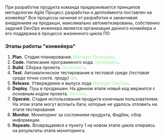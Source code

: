 
При разработке продукта команда придерживается принципов методологии Agile
Процесс разработки и деплоймента поставлен на конвейер" 
Все процессы начиная от разработки и заканчивая внедрением на продакшн, максимально автоматизированы,
собственно задачей DevOps инженера является организация данного конвейера и его поддержка в процессе жизненного цикла ПО

### Этапы работы "конвейера"
1. **Plan.** Стадия планирования. <span style="color:lightgreen">Manager-Developer</span>.
2. **Code.** Написание программного кода. <span style="color:lightgreen">Developers</span>.
3. **Build.** Сборка проекта. <span style="color:lightgreen">Developers</span>.
4. **Test.** Автоматическое тестирование в тестовой среде _(тестовая среда точно соотв. проду)_ <span style="color:lightgreen">QA</span>.
5. **Release.** Утверждение и выпуск кода  <span style="color:lightgreen">Manager-DevOps</span>.
6. **Deploy**. Пуш в продакшен. На данном этапе новый код мержится с основным кодом проекта. <span style="color:lightgreen">DevOps</span>.
7. **Operate.** Стадия использования продукта конечным пользователем. На этом этапе могут всплыть баги, 
   которые не удалось отловить на этапе тестирования
8. **Monitor.** Мониторинг за состоянием продукта, Фидбек, сбор информации.
9. **Repeate.** Возвращаемся к пункту 1 на новом этапе цикла опираясь на результаты этапа мониторинга.
